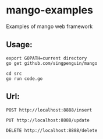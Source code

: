 mango-examples
==============

Examples of mango web framework

Usage:
-----------------

    export GOPATH=current directory
    go get github.com/singpenguin/mango

    cd src
    go run code.go

Url:
----------

    POST http://localhost:8888/insert

    PUT http://localhost:8888/update

    DELETE http://localhost:8888/delete
